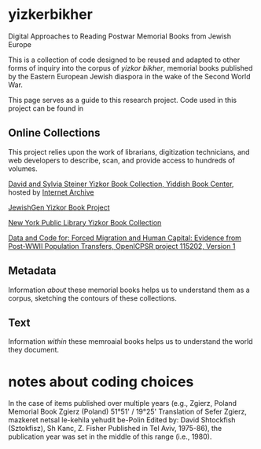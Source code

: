 # yizkerbikher
Digital Approaches to Reading Postwar Memorial Books from Jewish Europe

This is a collection of code designed to be reused and adapted to other forms of inquiry into the corpus of *yizkor bikher*, memorial books published by the Eastern European Jewish diaspora in the wake of the Second World War.

This page serves as a guide to this research project. Code used in this project can be found in 

## Online Collections

This project relies upon the work of librarians, digitization technicians, and web developers to describe, scan, and provide access to hundreds of volumes. 

[David and Sylvia Steiner Yizkor Book Collection, Yiddish Book Center](https://www.yiddishbookcenter.org/collections/yizkor-books/funding-yizkor-book-project), hosted by [Internet Archive](https://archive.org/details/yiddishbookcenteryizkorbooks)

[JewishGen Yizkor Book Project](https://jewishgen.org/yizkor/)

[New York Public Library Yizkor Book Collection](https://digitalcollections.nypl.org/collections/yizkor-book-collection#/?tab=navigation)

[Data and Code for: Forced Migration and Human Capital: Evidence from Post-WWII Population Transfers, OpenICPSR project 115202, Version 1](https://www.openicpsr.org/openicpsr/project/115202/version/V1/view?path=/openicpsr/115202/fcr:versions/V1/Readme.pdf&type=file#)


## Metadata

Information *about* these memorial books helps us to understand them as a corpus, sketching the contours of these collections. 

## Text

Information *within* these memroaial books helps us to understand the world they document. 

notes about coding choices
=====
In the case of items published over multiple years (e.g., Zgierz, Poland Memorial Book Zgierz (Poland) 51°51' / 19°25' Translation of Sefer Zgierz, mazkeret netsal le-kehila yehudit be-Polin Edited by: David Shtockfish (Sztokfisz), Sh Kanc, Z. Fisher Published in Tel Aviv, 1975-86), the publication year was set in the middle of this range (i.e., 1980).
